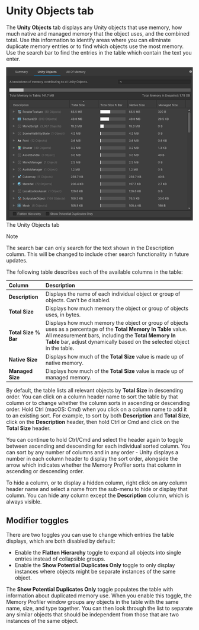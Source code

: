 # Unity Objects tab

The __Unity Objects__ tab displays any Unity objects that use memory, how much native and managed memory that the object uses, and the combined total. Use this information to identify areas where you can eliminate duplicate memory entries or to find which objects use the most memory. Use the search bar to find the entries in the table which contain the text you enter.

![The Unity Objects tab](images/unity-objects-tab.png)
</br>The Unity Objects tab

> [!NOTE]
> The search bar can only search for the text shown in the Description column. This will be changed to include other search functionality in future updates.

The following table describes each of the available columns in the table:

|__Column__|__Description__|
|:---|:---|
|__Description__| Displays the name of each individual object or group of objects. Can't be disabled. |
|__Total Size__| Displays how much memory the object or group of objects uses, in bytes. |
|__Total Size % Bar__| Displays how much memory the object or group of objects uses as a percentage of the __Total Memory In Table__ value. All measurement bars, including the __Total Memory In Table__ bar, adjust dynamically based on the selected object in the table. |
|__Native Size__| Displays how much of the __Total Size__ value is made up of native memory. |
|__Managed Size__| Displays how much of the __Total Size__ value is made up of managed memory. |

By default, the table lists all relevant objects by __Total Size__ in descending order. You can click on a column header name to sort the table by that column or to change whether the column sorts in ascending or descending order. Hold Ctrl (macOS: Cmd) when you click on a column name to add it to an existing sort. For example, to sort by both __Description__ and __Total Size__, click on the __Description__ header, then hold Ctrl or Cmd and click on the __Total Size__ header.

You can continue to hold Ctrl/Cmd and select the header again to toggle between ascending and descending for each individual sorted column. You can sort by any number of columns and in any order - Unity displays a number in each column header to display the sort order, alongside the arrow which indicates whether the Memory Profiler sorts that column in ascending or descending order.

To hide a column, or to display a hidden column, right click on any column header name and select a name from the sub-menu to hide or display that column. You can hide any column except the __Description__ column, which is always visible.

## Modifier toggles

There are two toggles you can use to change which entries the table displays, which are both disabled by default:

* Enable the __Flatten Hierarchy__ toggle to expand all objects into single entries instead of collapsible groups.
* Enable the __Show Potential Duplicates Only__ toggle to only display instances where objects might be separate instances of the same object.

The __Show Potential Duplicates Only__ toggle populates the table with information about duplicated memory use. When you enable this toggle, the Memory Profiler window groups any objects in the table with the same name, size, and type together. You can then look through the list to separate any similar objects that should be independent from those that are two instances of the same object.
